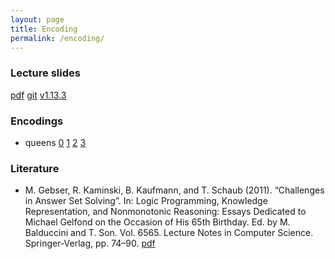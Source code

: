 ```yaml
---
layout: page
title: Encoding
permalink: /encoding/
---
```

### Lecture slides

  [pdf](https://github.com/potassco-asp-course/course/releases/download/v1.13.3/encoding.pdf)
  [git](https://github.com/potassco-asp-course/encoding)
  [v1.13.3](https://github.com/potassco-asp-course/course/releases/tag/v1.13.3)

### Encodings

  * queens
	[0](https://github.com/potassco-asp-course/course/releases/download/v1.12.0/queens0.lp)
	[1](https://github.com/potassco-asp-course/course/releases/download/v1.12.0/queens1.lp)
	[2](https://github.com/potassco-asp-course/course/releases/download/v1.12.0/queens2.lp)
	[3](https://github.com/potassco-asp-course/course/releases/download/v1.12.0/queens3.lp)

### Literature

  * M. Gebser, R. Kaminski, B. Kaufmann, and T. Schaub (2011).
	“Challenges in Answer Set Solving”.
	In: Logic Programming, Knowledge Representation, and Nonmonotonic Reasoning:
	Essays Dedicated to Michael Gelfond on the Occasion of His 65th Birthday.
	Ed. by M. Balduccini and T. Son.
	Vol. 6565. Lecture Notes in Computer Science.
	Springer-Verlag, pp. 74–90.
	[pdf](https://github.com/potassco-asp-course/course/releases/download/v1.12.0/paper.pdf)
